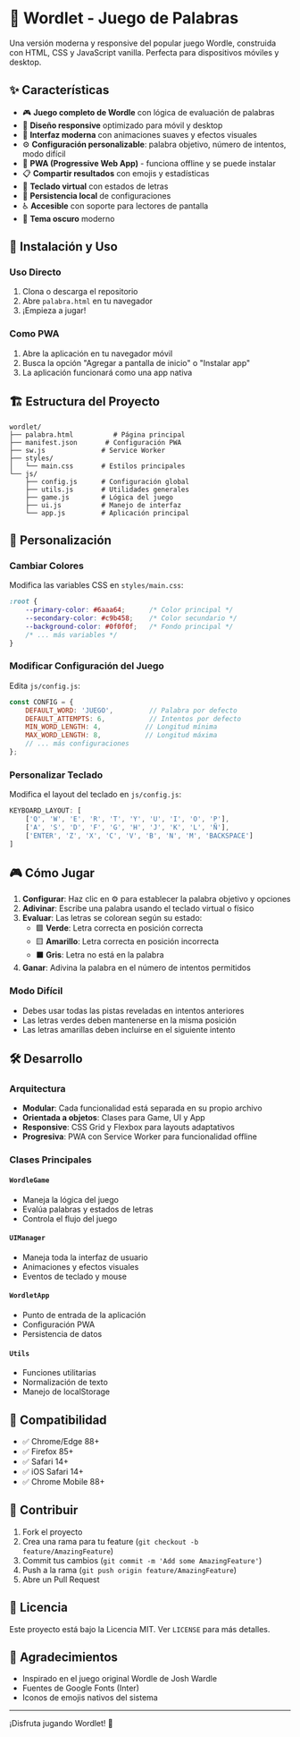 # 🎯 Wordlet - Juego de Palabras

Una versión moderna y responsive del popular juego Wordle, construida con HTML, CSS y JavaScript vanilla. Perfecta para dispositivos móviles y desktop.

## ✨ Características

- 🎮 **Juego completo de Wordle** con lógica de evaluación de palabras
- 📱 **Diseño responsive** optimizado para móvil y desktop
- 🎨 **Interfaz moderna** con animaciones suaves y efectos visuales
- ⚙️ **Configuración personalizable**: palabra objetivo, número de intentos, modo difícil
- 🔄 **PWA (Progressive Web App)** - funciona offline y se puede instalar
- 📋 **Compartir resultados** con emojis y estadísticas
- 🎯 **Teclado virtual** con estados de letras
- 💾 **Persistencia local** de configuraciones
- ♿ **Accesible** con soporte para lectores de pantalla
- 🌙 **Tema oscuro** moderno

## 🚀 Instalación y Uso

### Uso Directo
1. Clona o descarga el repositorio
2. Abre `palabra.html` en tu navegador
3. ¡Empieza a jugar!

### Como PWA
1. Abre la aplicación en tu navegador móvil
2. Busca la opción "Agregar a pantalla de inicio" o "Instalar app"
3. La aplicación funcionará como una app nativa

## 🏗️ Estructura del Proyecto

```
wordlet/
├── palabra.html          # Página principal
├── manifest.json       # Configuración PWA
├── sw.js              # Service Worker
├── styles/
│   └── main.css       # Estilos principales
└── js/
    ├── config.js      # Configuración global
    ├── utils.js       # Utilidades generales
    ├── game.js        # Lógica del juego
    ├── ui.js          # Manejo de interfaz
    └── app.js         # Aplicación principal
```

## 🔧 Personalización

### Cambiar Colores
Modifica las variables CSS en `styles/main.css`:

```css
:root {
    --primary-color: #6aaa64;      /* Color principal */
    --secondary-color: #c9b458;    /* Color secundario */
    --background-color: #0f0f0f;   /* Fondo principal */
    /* ... más variables */
}
```

### Modificar Configuración del Juego
Edita `js/config.js`:

```javascript
const CONFIG = {
    DEFAULT_WORD: 'JUEGO',         // Palabra por defecto
    DEFAULT_ATTEMPTS: 6,           // Intentos por defecto
    MIN_WORD_LENGTH: 4,           // Longitud mínima
    MAX_WORD_LENGTH: 8,           // Longitud máxima
    // ... más configuraciones
};
```

### Personalizar Teclado
Modifica el layout del teclado en `js/config.js`:

```javascript
KEYBOARD_LAYOUT: [
    ['Q', 'W', 'E', 'R', 'T', 'Y', 'U', 'I', 'O', 'P'],
    ['A', 'S', 'D', 'F', 'G', 'H', 'J', 'K', 'L', 'Ñ'],
    ['ENTER', 'Z', 'X', 'C', 'V', 'B', 'N', 'M', 'BACKSPACE']
]
```

## 🎮 Cómo Jugar

1. **Configurar**: Haz clic en ⚙️ para establecer la palabra objetivo y opciones
2. **Adivinar**: Escribe una palabra usando el teclado virtual o físico
3. **Evaluar**: Las letras se colorean según su estado:
   - 🟩 **Verde**: Letra correcta en posición correcta
   - 🟨 **Amarillo**: Letra correcta en posición incorrecta
   - ⬛ **Gris**: Letra no está en la palabra
4. **Ganar**: Adivina la palabra en el número de intentos permitidos

### Modo Difícil
- Debes usar todas las pistas reveladas en intentos anteriores
- Las letras verdes deben mantenerse en la misma posición
- Las letras amarillas deben incluirse en el siguiente intento

## 🛠️ Desarrollo

### Arquitectura
- **Modular**: Cada funcionalidad está separada en su propio archivo
- **Orientada a objetos**: Clases para Game, UI y App
- **Responsive**: CSS Grid y Flexbox para layouts adaptativos
- **Progresiva**: PWA con Service Worker para funcionalidad offline

### Clases Principales

#### `WordleGame`
- Maneja la lógica del juego
- Evalúa palabras y estados de letras
- Controla el flujo del juego

#### `UIManager`
- Maneja toda la interfaz de usuario
- Animaciones y efectos visuales
- Eventos de teclado y mouse

#### `WordletApp`
- Punto de entrada de la aplicación
- Configuración PWA
- Persistencia de datos

#### `Utils`
- Funciones utilitarias
- Normalización de texto
- Manejo de localStorage

## 📱 Compatibilidad

- ✅ Chrome/Edge 88+
- ✅ Firefox 85+
- ✅ Safari 14+
- ✅ iOS Safari 14+
- ✅ Chrome Mobile 88+

## 🤝 Contribuir

1. Fork el proyecto
2. Crea una rama para tu feature (`git checkout -b feature/AmazingFeature`)
3. Commit tus cambios (`git commit -m 'Add some AmazingFeature'`)
4. Push a la rama (`git push origin feature/AmazingFeature`)
5. Abre un Pull Request

## 📄 Licencia

Este proyecto está bajo la Licencia MIT. Ver `LICENSE` para más detalles.

## 🙏 Agradecimientos

- Inspirado en el juego original Wordle de Josh Wardle
- Fuentes de Google Fonts (Inter)
- Iconos de emojis nativos del sistema

---

¡Disfruta jugando Wordlet! 🎉